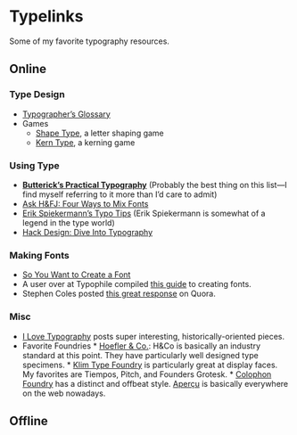 # Typelinks
Some of my favorite typography resources.

## Online
### Type Design
* [Typographer’s Glossary](https://playtype.com/about/typefaces/glossary)
* Games
    * [Shape Type](http://shape.method.ac), a letter shaping game
    * [Kern Type](http://type.method.ac), a kerning game

### Using Type
* __[Butterick’s Practical Typography](http://practicaltypography.com)__ (Probably the best thing on this list—I find myself referring to it more than I’d care to admit)
* [Ask H&FJ: Four Ways to Mix Fonts](http://www.typography.com/email/2010_03/index.htm)
* [Erik Spiekermann’s Typo Tips](http://classic.fontshop.com/education/pdf/typo_tips.pdf) (Erik Spiekermann is somewhat of a legend in the type world)
* [Hack Design: Dive Into Typography](https://hackdesign.org/lessons/2)

### Making Fonts
* [So You Want to Create a Font](http://ilovetypography.com/2007/10/22/so-you-want-to-create-a-font-part-1/)
* A user over at Typophile compiled [this guide](http://typophile.com/node/12369) to creating fonts.
* Stephen Coles posted [this great response](http://www.quora.com/What-is-some-good-advice-for-aspiring-hobbyist-type-designers) on Quora.

### Misc
* [I Love Typography](http://ilovetypography.com) posts super interesting, historically-oriented pieces.
* Favorite Foundries
      * [Hoefler & Co.](http://www.typography.com): H&Co is basically an industry standard at this point. They have particularly well designed type specimens.
      * [Klim Type Foundry](https://klim.co.nz) is particularly great at display faces. My favorites are Tiempos, Pitch, and Founders Grotesk.
      * [Colophon Foundry](http://www.colophon-foundry.org/) has a distinct and offbeat style. [Aperçu](http://www.colophon-foundry.org/fonts/apercu/regular) is basically everywhere on the web nowadays.

## Offline
